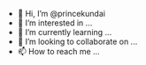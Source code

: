 - 👋 Hi, I’m @princekundai
- 👀 I’m interested in ...
- 🌱 I’m currently learning ...
- 💞️ I’m looking to collaborate on ...
- 📫 How to reach me ...

<!---
princekundai/princekundai is a ✨ special ✨ repository because its `README.md` (this file) appears on your GitHub profile.
You can click the Preview link to take a look at your changes.
--->
